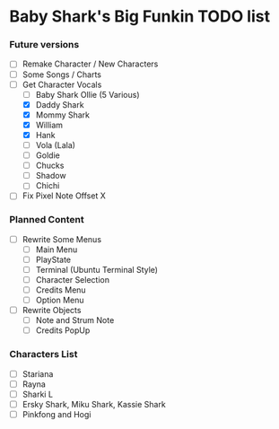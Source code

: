 # Baby Shark's Big Funkin TODO list

### Future versions
- [ ] Remake Character / New Characters
- [ ] Some Songs / Charts
- [ ] Get Character Vocals
    - [ ] Baby Shark Ollie (5 Various)
    - [x] Daddy Shark
    - [x] Mommy Shark
    - [x] William
    - [x] Hank
    - [ ] Vola (Lala)
    - [ ] Goldie
    - [ ] Chucks
    - [ ] Shadow
    - [ ] Chichi
- [ ] Fix Pixel Note Offset X

### Planned Content
- [ ] Rewrite Some Menus
    - [ ] Main Menu
    - [ ] PlayState
    - [ ] Terminal (Ubuntu Terminal Style)
    - [ ] Character Selection
    - [ ] Credits Menu
    - [ ] Option Menu
- [ ] Rewrite Objects
    - [ ] Note and Strum Note
    - [ ] Credits PopUp

### Characters List
- [ ] Stariana
- [ ] Rayna
- [ ] Sharki L
- [ ] Ersky Shark, Miku Shark, Kassie Shark
- [ ] Pinkfong and Hogi